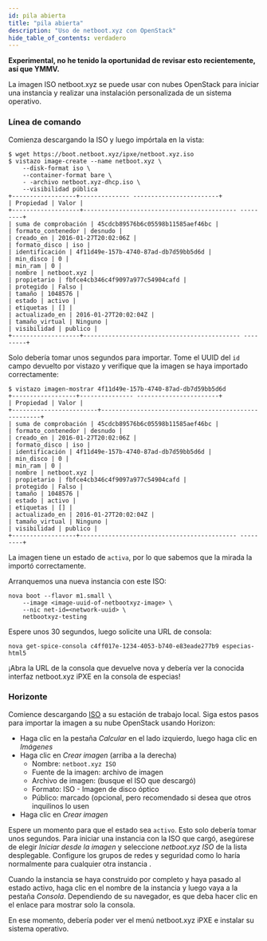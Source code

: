 ```yaml
---
id: pila abierta
title: "pila abierta"
description: "Uso de netboot.xyz con OpenStack"
hide_table_of_contents: verdadero
---
```


**Experimental, no he tenido la oportunidad de revisar esto recientemente, así que YMMV.**

La imagen ISO netboot.xyz se puede usar con nubes OpenStack para iniciar una instancia y realizar una instalación personalizada de un sistema operativo.

### Línea de comando

Comienza descargando la ISO y luego impórtala en la vista:

    $ wget https://boot.netboot.xyz/ipxe/netboot.xyz.iso
    $ vistazo image-create --name netboot.xyz \
        --disk-format iso \
        --container-format bare \
        - -archivo netboot.xyz-dhcp.iso \
        --visibilidad pública
    +------------------+-------------- ------------------------+
    | Propiedad | Valor |
    +-------------------+------------------------------------------- ---------+
    | suma de comprobación | 45cdcb89576b6c05598b11585aef46bc |
    | formato_contenedor | desnudo |
    | creado_en | 2016-01-27T20:02:06Z |
    | formato_disco | iso |
    | identificación | 4f11d49e-157b-4740-87ad-db7d59bb5d6d |
    | min_disco | 0 |
    | min_ram | 0 |
    | nombre | netboot.xyz |
    | propietario | fbfce4cb346c4f9097a977c54904cafd |
    | protegido | Falso |
    | tamaño | 1048576 |
    | estado | activo |
    | etiquetas | [] |
    | actualizado_en | 2016-01-27T20:02:04Z |
    | tamaño_virtual | Ninguno |
    | visibilidad | publico |
    +-------------------+-------------------------------------------- ---------+

Solo debería tomar unos segundos para importar.  Tome el UUID del `id` campo devuelto por vistazo y verifique que la imagen se haya importado correctamente:

    $ vistazo imagen-mostrar 4f11d49e-157b-4740-87ad-db7d59bb5d6d
    +------------------+--------------- -----------------------+
    | Propiedad | Valor |
    +------------------------+-------------------------------------------- ---------+
    | suma de comprobación | 45cdcb89576b6c05598b11585aef46bc |
    | formato_contenedor | desnudo |
    | creado_en | 2016-01-27T20:02:06Z |
    | formato_disco | iso |
    | identificación | 4f11d49e-157b-4740-87ad-db7d59bb5d6d |
    | min_disco | 0 |
    | min_ram | 0 |
    | nombre | netboot.xyz |
    | propietario | fbfce4cb346c4f9097a977c54904cafd |
    | protegido | Falso |
    | tamaño | 1048576 |
    | estado | activo |
    | etiquetas | [] |
    | actualizado_en | 2016-01-27T20:02:04Z |
    | tamaño_virtual | Ninguno |
    | visibilidad | publico |
    +------------------+-------------------------------------------- ---------+

La imagen tiene un estado de `activa`, por lo que sabemos que la mirada la importó correctamente.

Arranquemos una nueva instancia con este ISO:

    nova boot --flavor m1.small \
        --image <image-uuid-of-netbootxyz-image> \
        --nic net-id=<network-uuid> \
        netbootxyz-testing

Espere unos 30 segundos, luego solicite una URL de consola:

    nova get-spice-consola c4ff017e-1234-4053-b740-e83eade277b9 especias-html5

¡Abra la URL de la consola que devuelve nova y debería ver la conocida interfaz netboot.xyz iPXE en la consola de especias!

### Horizonte

Comience descargando [ISO](https://boot.netboot.xyz/ipxe/netboot.xyz.iso) a su estación de trabajo local.  Siga estos pasos para importar la imagen a su nube OpenStack usando Horizon:

* Haga clic en la pestaña _Calcular_ en el lado izquierdo, luego haga clic en _Imágenes_
* Haga clic en _Crear imagen_ (arriba a la derecha)
  * Nombre: `netboot.xyz ISO`
  * Fuente de la imagen: archivo de imagen
  * Archivo de imagen: (busque el ISO que descargó)
  * Formato: ISO - Imagen de disco óptico
  * Público: marcado (opcional, pero recomendado si desea que otros inquilinos lo usen
* Haga clic en _Crear imagen_

Espere un momento para que el estado sea `activo`. Esto solo debería tomar unos segundos.  Para iniciar una instancia con la ISO que cargó, asegúrese de elegir _Iniciar desde la imagen_ y seleccione _netboot.xyz ISO_ de la lista desplegable. Configure los grupos de redes y seguridad como lo haría normalmente para cualquier otra instancia .

Cuando la instancia se haya construido por completo y haya pasado al estado activo, haga clic en el nombre de la instancia y luego vaya a la pestaña _Consola_. Dependiendo de su navegador, es que deba hacer clic en el enlace para mostrar solo la consola.

En ese momento, debería poder ver el menú netboot.xyz iPXE e instalar su sistema operativo.
